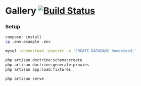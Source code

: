 # Gallery [![Build Status](https://travis-ci.org/ekiwok/Gallery.svg?branch=master)](https://travis-ci.org/ekiwok/Gallery)

### Setup

```bash
composer install
cp .env.example .env

mysql -uhomestead -psecret -e 'CREATE DATABASE homestead;' 

php artisan doctrine:schema:create
php artisan doctrine:generate:proxies
php artisan app:load:fixtures 

php artisan serve
```
